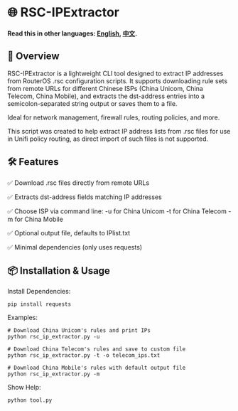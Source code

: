 # 🌐 RSC-IPExtractor
**Read this in other languages: [English](README.md), [中文](README_zh.md).**

## 📌 Overview
RSC-IPExtractor is a lightweight CLI tool designed to extract IP addresses from RouterOS .rsc configuration scripts. It supports downloading rule sets from remote URLs for different Chinese ISPs (China Unicom, China Telecom, China Mobile), and extracts the dst-address entries into a semicolon-separated string output or saves them to a file.

Ideal for network management, firewall rules, routing policies, and more.

This script was created to help extract IP address lists from .rsc files for use in Unifi policy routing, as direct import of such files is not supported.

## 🛠 Features
✅ Download .rsc files directly from remote URLs

✅ Extracts dst-address fields matching IP addresses

✅ Choose ISP via command line:
-u for China Unicom
-t for China Telecom
-m for China Mobile

✅ Optional output file, defaults to IPlist.txt

✅ Minimal dependencies (only uses requests)

## 📦 Installation & Usage
Install Dependencies:

    pip install requests

Examples:

    # Download China Unicom's rules and print IPs
    python rsc_ip_extractor.py -u

    # Download China Telecom's rules and save to custom file
    python rsc_ip_extractor.py -t -o telecom_ips.txt

    # Download China Mobile's rules with default output file
    python rsc_ip_extractor.py -m

Show Help:

    python tool.py
